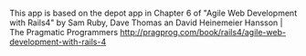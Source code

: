 This app is based on the depot app in Chapter 6 of "Agile Web Development with Rails4" 
by Sam Ruby, Dave Thomas an David Heinemeier Hansson | The Pragmatic Programmers http://pragprog.com/book/rails4/agile-web-development-with-rails-4
